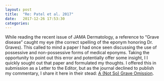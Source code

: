 ```yaml
---
layout: post
title:  "Re: Patel et al. 2017"
date:   2017-12-26 17:53:30
categories: 
---
```


While reading the recent issue of JAMA Dermatology, a reference to “Grave disease” caught my eye (the correct spelling of the eponym honoring Dr. Graves). This called to mind a paper I had once seen discussing the use of possessive and non-possessive forms of medical eponyms. Taking the opportunity to point out this error and potentially offer some insight, I I quickly sought out that paper and formulated my thoughts. I offered this in submission as a Letter to the Editor, but as the journal declined to publish my commentary, I share it here in their stead: [A (Not So) Grave Omission](http://www.psphelan.com/docs/re-patel.html).
